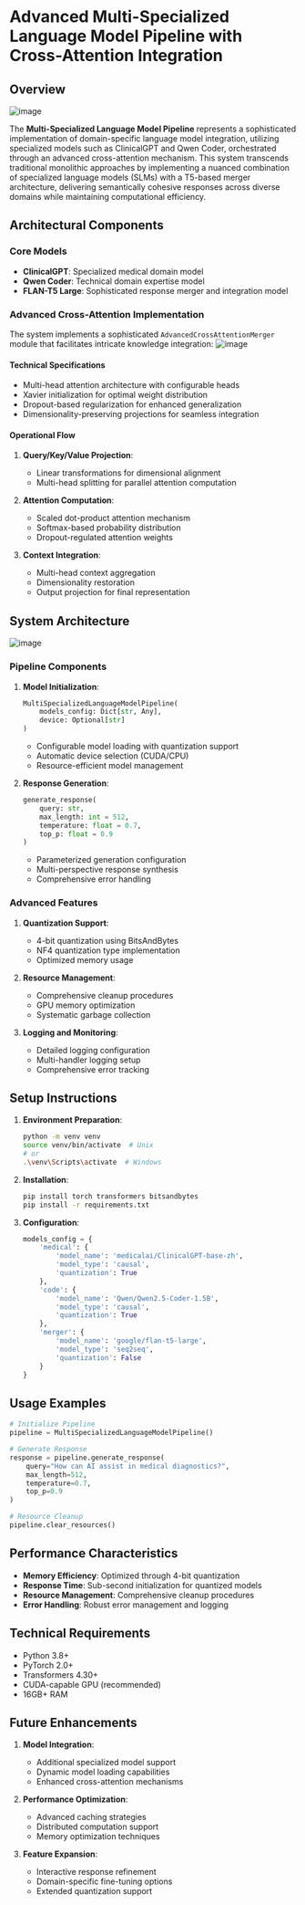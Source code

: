 # **Advanced Multi-Specialized Language Model Pipeline with Cross-Attention Integration**

## **Overview**
![image](https://github.com/user-attachments/assets/246150e8-6ae8-4726-9d6d-abd54c9ad731)

The **Multi-Specialized Language Model Pipeline** represents a sophisticated implementation of domain-specific language model integration, utilizing specialized models such as ClinicalGPT and Qwen Coder, orchestrated through an advanced cross-attention mechanism. This system transcends traditional monolithic approaches by implementing a nuanced combination of specialized language models (SLMs) with a T5-based merger architecture, delivering semantically cohesive responses across diverse domains while maintaining computational efficiency.

## **Architectural Components**

### **Core Models**
- **ClinicalGPT**: Specialized medical domain model
- **Qwen Coder**: Technical domain expertise model
- **FLAN-T5 Large**: Sophisticated response merger and integration model

### **Advanced Cross-Attention Implementation**

The system implements a sophisticated `AdvancedCrossAttentionMerger` module that facilitates intricate knowledge integration:
![image](https://github.com/user-attachments/assets/98dd2a40-e638-4bc8-ad82-43f4c9b66bef)

#### **Technical Specifications**
- Multi-head attention architecture with configurable heads
- Xavier initialization for optimal weight distribution
- Dropout-based regularization for enhanced generalization
- Dimensionality-preserving projections for seamless integration

#### **Operational Flow**
1. **Query/Key/Value Projection**:
   - Linear transformations for dimensional alignment
   - Multi-head splitting for parallel attention computation
   
2. **Attention Computation**:
   - Scaled dot-product attention mechanism
   - Softmax-based probability distribution
   - Dropout-regulated attention weights

3. **Context Integration**:
   - Multi-head context aggregation
   - Dimensionality restoration
   - Output projection for final representation

## **System Architecture**
![image](https://github.com/user-attachments/assets/6de0e28c-6237-4b41-b33a-05193d49ec0d)
### **Pipeline Components**

1. **Model Initialization**:
   ```python
   MultiSpecializedLanguageModelPipeline(
       models_config: Dict[str, Any],
       device: Optional[str]
   )
   ```
   - Configurable model loading with quantization support
   - Automatic device selection (CUDA/CPU)
   - Resource-efficient model management

2. **Response Generation**:
   ```python
   generate_response(
       query: str,
       max_length: int = 512,
       temperature: float = 0.7,
       top_p: float = 0.9
   )
   ```
   - Parameterized generation configuration
   - Multi-perspective response synthesis
   - Comprehensive error handling

### **Advanced Features**

1. **Quantization Support**:
   - 4-bit quantization using BitsAndBytes
   - NF4 quantization type implementation
   - Optimized memory usage

2. **Resource Management**:
   - Comprehensive cleanup procedures
   - GPU memory optimization
   - Systematic garbage collection

3. **Logging and Monitoring**:
   - Detailed logging configuration
   - Multi-handler logging setup
   - Comprehensive error tracking

## **Setup Instructions**

1. **Environment Preparation**:
   ```bash
   python -m venv venv
   source venv/bin/activate  # Unix
   # or
   .\venv\Scripts\activate  # Windows
   ```

2. **Installation**:
   ```bash
   pip install torch transformers bitsandbytes
   pip install -r requirements.txt
   ```

3. **Configuration**:
   ```python
   models_config = {
       'medical': {
           'model_name': 'medicalai/ClinicalGPT-base-zh',
           'model_type': 'causal',
           'quantization': True
       },
       'code': {
           'model_name': 'Qwen/Qwen2.5-Coder-1.5B',
           'model_type': 'causal',
           'quantization': True
       },
       'merger': {
           'model_name': 'google/flan-t5-large',
           'model_type': 'seq2seq',
           'quantization': False
       }
   }
   ```

## **Usage Examples**

```python
# Initialize Pipeline
pipeline = MultiSpecializedLanguageModelPipeline()

# Generate Response
response = pipeline.generate_response(
    query="How can AI assist in medical diagnostics?",
    max_length=512,
    temperature=0.7,
    top_p=0.9
)

# Resource Cleanup
pipeline.clear_resources()
```

## **Performance Characteristics**

- **Memory Efficiency**: Optimized through 4-bit quantization
- **Response Time**: Sub-second initialization for quantized models
- **Resource Management**: Comprehensive cleanup procedures
- **Error Handling**: Robust error management and logging

## **Technical Requirements**

- Python 3.8+
- PyTorch 2.0+
- Transformers 4.30+
- CUDA-capable GPU (recommended)
- 16GB+ RAM

## **Future Enhancements**

1. **Model Integration**:
   - Additional specialized model support
   - Dynamic model loading capabilities
   - Enhanced cross-attention mechanisms

2. **Performance Optimization**:
   - Advanced caching strategies
   - Distributed computation support
   - Memory optimization techniques

3. **Feature Expansion**:
   - Interactive response refinement
   - Domain-specific fine-tuning options
   - Extended quantization support
